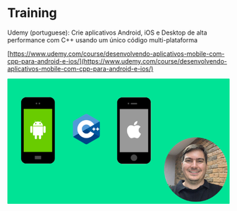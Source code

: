 # Training

Udemy (portuguese): Crie aplicativos Android, iOS e Desktop de alta performance com C++ usando um único código multi-plataforma

[https://www.udemy.com/course/desenvolvendo-aplicativos-mobile-com-cpp-para-android-e-ios/](https://www.udemy.com/course/desenvolvendo-aplicativos-mobile-com-cpp-para-android-e-ios/)

![Udemy Training](images/udemy-training.png)
